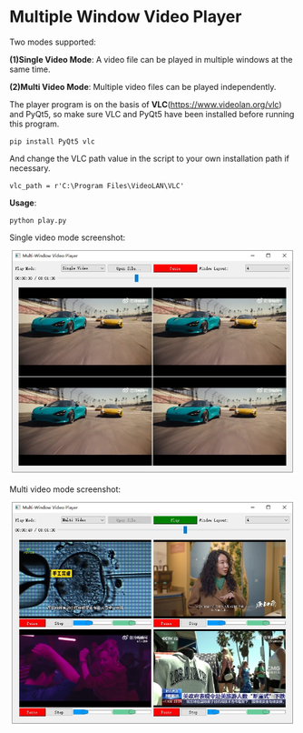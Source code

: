 # Multiple Window Video Player

Two modes supported:

**(1)Single Video Mode**: A video file can be played in multiple windows at the same time.

**(2)Multi Video Mode**: Multiple video files can be played independently.

The player program is on the basis of **VLC**(https://www.videolan.org/vlc) and PyQt5, so make sure VLC and PyQt5 have been installed before running this program.

```
pip install PyQt5 vlc
```

And change the VLC path value in the script to your own installation path if necessary.

```
vlc_path = r'C:\Program Files\VideoLAN\VLC'
```

**Usage**:

```
python play.py
```


Single video mode screenshot:

![single video mode](/assets/single.png)

Multi video mode screenshot:

![multi video mode](/assets/multi.png)
